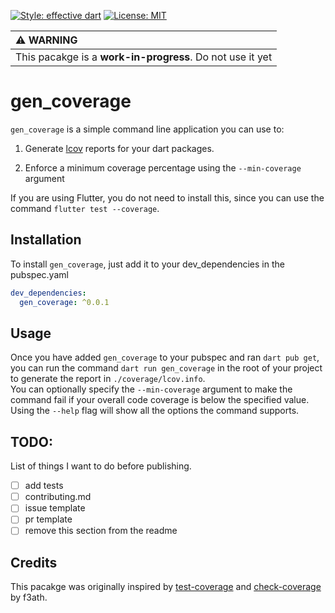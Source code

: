 [![Style: effective dart](https://img.shields.io/badge/style-effective%20dart-47bef3)](https://github.com/tenhobi/effective_dart)
[![License: MIT](https://img.shields.io/badge/license-MIT-blue.svg)](https://opensource.org/licenses/MIT)

| ⚠ WARNING                                                 |
| :-------------------------------------------------------- |
| This pacakge is a **work-in-progress**. Do not use it yet |

# gen_coverage

`gen_coverage` is a simple command line application you can use to:

1.  Generate [lcov](https://github.com/linux-test-project/lcov) reports for your
    dart packages.

1.  Enforce a minimum coverage percentage using the `--min-coverage` argument

If you are using Flutter, you do not need to install this, since you can use the
command `flutter test --coverage`.

## Installation

To install `gen_coverage`, just add it to your dev_dependencies in the
pubspec.yaml

```yaml
dev_dependencies:
  gen_coverage: ^0.0.1
```

## Usage

Once you have added `gen_coverage` to your pubspec and ran `dart pub get`, you
can run the command `dart run gen_coverage` in the root of your project to
generate the report in `./coverage/lcov.info`.  
You can optionally specify the `--min-coverage` argument to make the command
fail if your overall code coverage is below the specified value.  
Using the `--help` flag will show all the options the command supports.

## TODO:

List of things I want to do before publishing.

- [ ] add tests
- [ ] contributing.md
- [ ] issue template
- [ ] pr template  
- [ ] remove this section from the readme

## Credits

This pacakge was originally inspired by
[test-coverage](https://github.com/pulyaevskiy/test-coverage) and
[check-coverage](https://github.com/f3ath/check-coverage) by f3ath.
